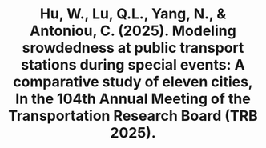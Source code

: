 ---
title: "Hu, W., Lu, Q.L., Yang, N., & Antoniou, C. (2025). Modeling srowdedness at public transport stations during special events:
A comparative study of eleven cities, In the 104th Annual Meeting of the Transportation Research Board (TRB 2025)."
collection: conferences
paperurl: http://laststriker11.github.io/files/papers/TRB_special_event_crowdedness.pdf
---